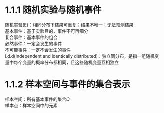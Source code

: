 # 1.1.1 随机实验与随机事件
  随机实验(E)：相同分布下结果可重复；结果不唯一；无法预测结果\
  基本事件：基于实验目的，事件不可再细分\
  复合事件：基本事件的组合\
  必然事件：一定会发生的事件\
  不可能事件：一定不会发生的事件\
  i.d.d(Independent and identically distributed)：独立同分布，是指一组随机变量中每个变量的概率分布都相同，且这些随机变量互相独立

# 1.1.2 样本空间与事件的集合表示

  样本空间：所有基本事件的集合$\Omega$\
  样本点：样本空间中的元素
  
